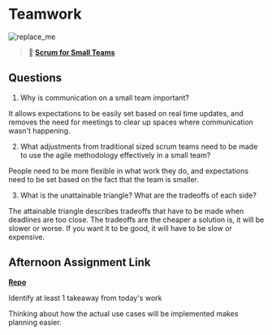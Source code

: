 # Teamwork

![replace_me](https://codeworks.blob.core.windows.net/public/assets/img/illustrations/placeholder.svg)

> **📖 [Scrum for Small Teams](https://codeworksacademy.com/fs-student-guide/resources/wk8-9/02-Scrum-For-Small-Teams)**

## Questions

1. Why is communication on a small team important?

It allows expectations to be easily set based on real time updates, and removes the need for meetings to clear up spaces where communication wasn't happening.

2. What adjustments from traditional sized scrum teams need to be made to use the agile methodology effectively in a small team?

People need to be more flexible in what work they do, and expectations need to be set based on the fact that the team is smaller.

3. What is the unattainable triangle? What are the tradeoffs of each side?

The attainable triangle describes tradeoffs that have to be made when deadlines are too close. The tradeoffs are the cheaper a solution is, it will be slower or worse. If you want it to be good, it will have to be slow or expensive.

## Afternoon Assignment Link

**[Repo](https://github.com/ZacGamble/scurvy-dogs)**

Identify at least 1 takeaway from today's work

Thinking about how the actual use cases will be implemented makes planning easier.